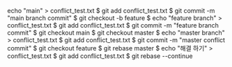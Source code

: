 echo "main" > conflict_test.txt
$ git add conflict_test.txt
$ git commit -m "main branch commit"
$ git checkout -b feature
$ echo "feature branch" > conflict_test.txt
$ git add conflict_test.txt
$ git commit -m "feature branch commit"
$ git checkout main
$ git checkout master
$ echo "master branch" > conflict_test.txt
$ git add conflict_test.txt
$ git commit -m "master conflict commit"
$ git checkout feature
$ git rebase master
$ echo "해결 하기" > conflict_test.txt
$ git add conflict_test.txt
$ git rebase --continue

